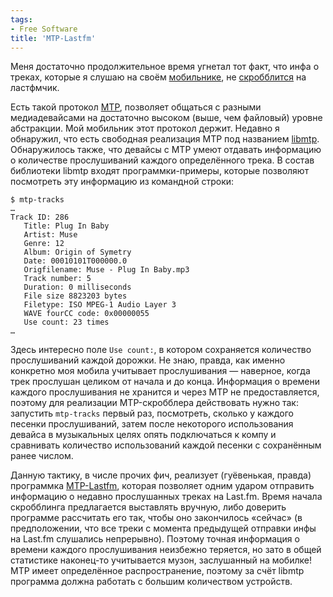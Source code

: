 ```yaml
---
tags:
- Free Software
title: 'MTP-Lastfm'
---
```


Меня достаточно продолжительное время угнетал тот факт, что инфа о
треках, которые я слушаю на своём [мобильнике][], не [скробблится][] на
ластфмчик.

Есть такой протокол [MTP][], позволяет общаться с разными медиадевайсами
на достаточно высоком (выше, чем файловый) уровне абстракции. Мой
мобильник этот протокол держит. Недавно я обнаружил, что есть свободная
реализация MTP под названием [libmtp][MTP]. Обнаружилось также, что
девайсы с MTP умеют отдавать информацию о количестве прослушиваний
каждого определённого трека. В состав библиотеки libmtp входят
программки-примеры, которые позволяют посмотреть эту информацию из
командной строки:

    $ mtp-tracks
    …
    Track ID: 286
       Title: Plug In Baby
       Artist: Muse
       Genre: 12
       Album: Origin of Symetry
       Date: 00010101T000000.0
       Origfilename: Muse - Plug In Baby.mp3
       Track number: 5
       Duration: 0 milliseconds
       File size 8823203 bytes
       Filetype: ISO MPEG-1 Audio Layer 3
       WAVE fourCC code: 0x00000055
       Use count: 23 times
    …

Здесь интересно поле `Use count:`, в котором сохраняется количество
прослушиваний каждой дорожки. Не знаю, правда, как именно конкретно моя
мобила учитывает прослушивания — наверное, когда трек прослушан целиком
от начала и до конца. Информация о времени каждого прослушивания не
хранится и через MTP не предоставляется, поэтому для реализации
MTP-скробблера действовать нужно так: запустить `mtp-tracks` первый раз,
посмотреть, сколько у каждого песенки прослушиваний, затем после
некоторого использования девайса в музыкальных целях опять подключаться
к компу и сравнивать количество использований каждой песенки с
сохранённым ранее числом.

Данную тактику, в числе прочих фич, реализует (гуёвенькая, правда)
программка [MTP-Lastfm][], которая позволяет одним ударом отправить
информацию о недавно прослушанных треках на Last.fm. Время начала
скробблинга предлагается выставлять вручную, либо доверить программе
рассчитать его так, чтобы оно закончилось «сейчас» (в предположении, что
все треки с момента предыдущей отправки инфы на Last.fm слушались
непрерывно). Поэтому точная информация о времени каждого прослушивания
неизбежно теряется, но зато в общей статистике наконец-то учитывается
музон, заслушанный на мобилке! MTP имеет определённое распространение,
поэтому за счёт libmtp программа должна работать с большим количеством
устройств.

  [мобильнике]: https://web.archive.org/web/20100103235953/http://sphinx.net.ru/blog/entry/512/
    "W595"
  [скробблится]: https://web.archive.org/web/20100103235953/http://sphinx.net.ru/blog/entry/what-is-lastfm/
  [MTP]: https://web.archive.org/web/20100103235953/http://en.wikipedia.org/wiki/Media_Transfer_Protocol
  [MTP-Lastfm]: https://web.archive.org/web/20100103235953/http://github.com/woodenbrick/mtp-lastfm/